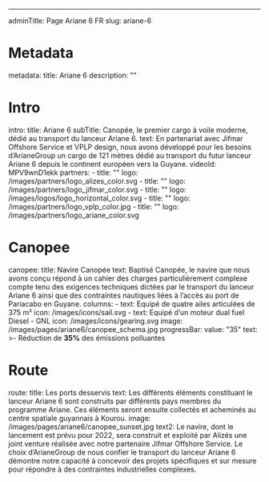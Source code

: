 ---
adminTitle: Page Ariane 6 FR
slug: ariane-6
# Metadata
metadata: 
  title: Ariane 6
  description: ""
# Intro
intro:
  title: Ariane 6
  subTitle: Canopée, le premier cargo à voile moderne, dédié au transport du lanceur Ariane 6.
  text: En partenariat avec Jifmar Offshore Service et VPLP design, nous avons développé pour les besoins d’ArianeGroup un cargo de 121 mètres dédié au transport du futur lanceur Ariane 6 depuis le continent européen vers la Guyane.
  videoId: MPV9wnD1ekk
  partners: 
    - title: ""
      logo: /images/partners/logo_alizes_color.svg
    - title: ""
      logo: /images/partners/logo_jifmar_color.svg
    - title: ""
      logo: /images/logos/logo_horizontal_color.svg
    - title: ""
      logo: /images/partners/logo_vplp_color.jpg
    - title: ""
      logo: /images/partners/logo_ariane_color.svg
# Canopee
canopee:
  title: Navire Canopée
  text: Baptisé Canopée, le navire que nous avons conçu répond à un cahier des charges particulièrement complexe compte tenu des exigences techniques dictées par le transport du lanceur Ariane 6 ainsi que des contraintes nautiques liées à l’accès au port de Pariacabo en Guyane.
  columns:
    - text: Equipé de quatre ailes articulées de 375 m²
      icon: /images/icons/sail.svg
    - text: Equipé d’un moteur dual fuel Diesel - GNL
      icon: /images/icons/gearing.svg
  image: /images/pages/ariane6/canopee_schema.jpg
  progressBar:
    value: "35"
    text: >-
      Réduction de **35%** des émissions polluantes
# Route
route:
  title: Les ports desservis
  text: Les différents éléments constituant le lanceur Ariane 6 sont construits par différents pays membres du programme Ariane. Ces éléments seront ensuite collectés et acheminés au centre spatiale guyannais à Kourou.
  image: /images/pages/ariane6/canopee_sunset.jpg
  text2: Le navire, dont le lancement est prévu pour 2022, sera construit et exploité par Alizés une joint venture réalisée avec notre partenaire Jifmar Offshore Service. Le choix d’ArianeGroup de nous confier le transport du lanceur Ariane 6 démontre notre capacité à concevoir des projets spécifiques et sur mesure pour répondre à des contraintes industrielles complexes.